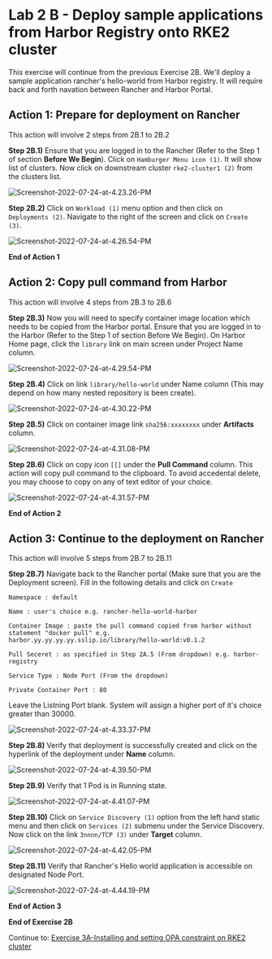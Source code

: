 # Lab 2 B - Deploy sample applications from Harbor Registry onto RKE2 cluster

This exercise will continue from the previous Exercise 2B. We'll deploy a sample application rancher's hello-world from Harbor registry. It will require back and forth navation between Rancher and Harbor Portal. 



## Action 1: Prepare for deployment on Rancher 

This action will involve 2 steps from 2B.1 to 2B.2

**Step 2B.1)** Ensure that you are logged in to the Rancher (Refer to the Step 1 of section **Before We Begin**). Click on `Hamburger Menu icon (1)`. It will show list of clusters. Now click on downstream cluster `rke2-cluster1 (2)` from the clusters list.

![Screenshot-2022-07-24-at-4.23.26-PM](../images/Screenshot-2022-07-24-at-4.23.26-PM.png)

**Step 2B.2)** Click on `Workload (1)` menu option and then click on `Deployments (2)`. Navigate to the right of the screen and click on `Create (3)`. 

![Screenshot-2022-07-24-at-4.26.54-PM](../images/Screenshot-2022-07-24-at-4.26.54-PM.png)

**End of Action 1**



## Action 2: Copy pull command from Harbor 

This action will involve 4 steps from 2B.3 to 2B.6

**Step 2B.3)** Now you will need to specify container image location which needs to be copied from the Harbor portal. Ensure that you are logged in to the Harbor (Refer to the Step 1 of section Before We Begin). On Harbor Home page, click the `library` link on main screen under Project Name column. 

![Screenshot-2022-07-24-at-4.29.54-PM](../images/Screenshot-2022-07-24-at-4.29.54-PM.png)

**Step 2B.4)** Click on link `library/hello-world` under Name column (This may depend on how many nested repository is been create).

![Screenshot-2022-07-24-at-4.30.22-PM](../images/Screenshot-2022-07-24-at-4.30.22-PM.png)

**Step 2B.5)** Click on container image link `sha256:xxxxxxxx` under **Artifacts** column. 

![Screenshot-2022-07-24-at-4.31.08-PM](../images/Screenshot-2022-07-24-at-4.31.08-PM.png)

**Step 2B.6)** Click on copy icon `[[]` under the **Pull Command** column. This action will copy pull command to the clipboard. To avoid accedental delete, you may choose to copy on any of text editor of your choice. 

![Screenshot-2022-07-24-at-4.31.57-PM](../images/Screenshot-2022-07-24-at-4.31.57-PM.png)

**End of Action 2**



## Action 3: Continue to the deployment on Rancher 

This action will involve 5 steps from 2B.7 to 2B.11

**Step 2B.7)** Navigate back to the Rancher portal (Make sure that you are the Deployment screen). Fill in the following details and click on `Create` 

`Namespace : default`

`Name : user's choice e.g. rancher-hello-world-harbor`

`Container Image : paste the pull command copied from harbor without statement "docker pull" e.g. harbor.yy.yy.yy.yy.sslip.io/library/hello-world:v0.1.2`

`Pull Seceret : as specified in Step 2A.5 (From dropdown) e.g. harbor-registry `

`Service Type : Node Port (From the dropdown)`

`Private Container Port : 80`

Leave the Listning Port blank. System will assign a higher port of it's choice greater than 30000.  

![Screenshot-2022-07-24-at-4.33.37-PM](../images/Screenshot-2022-07-24-at-4.33.37-PM.png)

**Step 2B.8)** Verify that deployment is successfully created and click on the hyperlink of the deployment under **Name** column. 

![Screenshot-2022-07-24-at-4.39.50-PM](../images/Screenshot-2022-07-24-at-4.39.50-PM.png)

**Step 2B.9)** Verify that 1 Pod is in Running state. 

![Screenshot-2022-07-24-at-4.41.07-PM](../images/Screenshot-2022-07-24-at-4.41.07-PM.png)

**Step 2B.10)** Click on `Service Discovery (1)` option from the left hand static menu and then click on `Services (2)`  submenu under the Service Discovery. Now click on the link `3nnnn/TCP (3)` under **Target** column.

![Screenshot-2022-07-24-at-4.42.05-PM](../images/Screenshot-2022-07-24-at-4.42.05-PM.png)

**Step 2B.11)** Verify that Rancher's Hello world application is accessible on designated Node Port. 

![Screenshot-2022-07-24-at-4.44.19-PM](../images/Screenshot-2022-07-24-at-4.44.19-PM.png)

**End of Action 3**

**End of Exercise 2B**

Continue to: [Exercise 3A-Installing and setting OPA constraint on RKE2 cluster](https://github.com/dsohk/rancher-private-registry-workshop/blob/main/docs/Exercise-03A-InstallOPA.md)